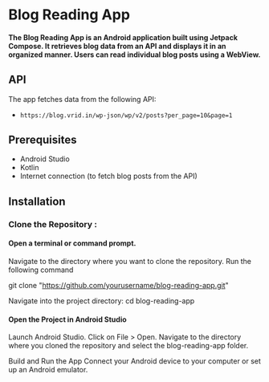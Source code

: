 # Blog Reading App

#### The Blog Reading App is an Android application built using Jetpack Compose. It retrieves blog data from an API and displays it in an organized manner. Users can read individual blog posts using a WebView.

## API

The app fetches data from the following API:
- `https://blog.vrid.in/wp-json/wp/v2/posts?per_page=10&page=1`

## Prerequisites

- Android Studio
- Kotlin
- Internet connection (to fetch blog posts from the API)

## Installation

### Clone the Repository :
#### Open a terminal or command prompt.
Navigate to the directory where you want to clone the repository.
Run the following command

git clone "https://github.com/yourusername/blog-reading-app.git"

Navigate into the project directory:
cd blog-reading-app

#### Open the Project in Android Studio
Launch Android Studio.
Click on File > Open.
Navigate to the directory where you cloned the repository and select the blog-reading-app folder.

Build and Run the App
Connect your Android device to your computer or set up an Android emulator.

